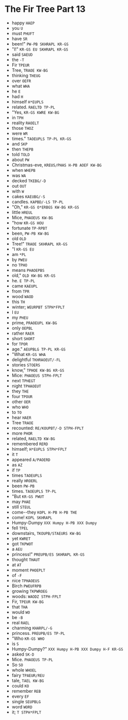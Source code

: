 # The Fir Tree Part 13

* happy `HAEP`
* you `U`
* must `PHUFT`
* have `SR`
* been!" `PW-PB SKHRAPL KR-GS`
* "I!" `KR-GS EU SKHRAPL KR-GS`
* said `SAEUD`
* the `-T`
* Fir `TPEUR`
* Tree, `TRAOE KW-BG`
* thinking `THEUG`
* over `OEFR`
* what `WHA`
* he `E`
* had `H`
* himself `H*EUPLS`
* related. `RAELTD TP-PL`
* "Yes, `KR-GS KWRE KW-BG`
* in `TPH`
* reality `RAOELT`
* those `THOZ`
* were `WR`
* times." `TAOEUPLS TP-PL KR-GS`
* and `SKP`
* then `THEPB`
* told `TOLD`
* about `PW`
* Christmas-eve, `KREUS/PHAS H-PB AOEF KW-BG`
* when `WHEPB`
* was `WA`
* decked `TKEBG/-D`
* out `OUT`
* with `W`
* cakes `KAEUBG/-S`
* candles. `KAPBD/-LS TP-PL`
* "Oh," `KR-GS O*ERBGS KW-BG KR-GS`
* little `HREUL`
* Mice, `PHAOEUS KW-BG`
* "how `KR-GS HOU`
* fortunate `TP-RPBT`
* been, `PW-PB KW-BG`
* old `OLD`
* Tree!" `TRAOE SKHRAPL KR-GS`
* "I `KR-GS EU`
* am `*PL`
* by `PWEU`
* no `TPHO`
* means `PHAOEPBS`
* old," `OLD KW-BG KR-GS`
* he. `E TP-PL`
* came `KAEUPL`
* from `TPR`
* wood `WAOD`
* this `TH`
* winter; `WEURPBT STPH*FPLT`
* I `EU`
* my `PHEU`
* prime, `PRAOEUPL KW-BG`
* only `OEPBL`
* rather `RAER`
* short `SHORT`
* for `TPOR`
* age." `AEUPBLG TP-PL KR-GS`
* "What `KR-GS WHA`
* delightful `TKHRAOEUT/-FL`
* stories `STOERS`
* know," `TPHOE KW-BG KR-GS`
* Mice: `PHAOEUS STPH-FPLT`
* next `TPHEGT`
* night `TPHAOEUT`
* they `THE`
* four `TPOUR`
* other `OER`
* who `WHO`
* to `TO`
* hear `HAER`
* Tree `TRAOE`
* recounted: `RE/KOUPBT/-D STPH-FPLT`
* more `PHOR`
* related, `RAELTD KW-BG`
* remembered `RERD`
* himself; `H*EUPLS STPH*FPLT`
* it `T`
* appeared `A/PAOERD`
* as `AZ`
* if `TP`
* times `TAOEUPLS`
* really `HROERL`
* been `PW-PB`
* times. `TAOEUPLS TP-PL`
* "But `KR-GS PWUT`
* may `PHAE`
* still `STEUL`
* come--they `KOPL H-PB H-PB THE`
* come! `KOPL SKHRAPL`
* Humpy-Dumpy `XXX Humpy H-PB XXX Dumpy`
* fell `TPEL`
* downstairs, `TKOUPB/STAEURS KW-BG`
* yet `KWRET`
* got `TKPWOT`
* a `AEU`
* princess!" `PREUPB/ES SKHRAPL KR-GS`
* thought `THAUT`
* at `AT`
* moment `PHOEPLT`
* of `-F`
* nice `TPHAOEUS`
* Birch `PWEUFRPB`
* growing `TKPWROEG`
* woods: `WAODZ STPH-FPLT`
* Fir, `TPEUR KW-BG`
* that `THA`
* would `WO`
* be `-B`
* real `RAEL`
* charming `KHARPL/-G`
* princess. `PREUPB/ES TP-PL`
* "Who `KR-GS WHO`
* is `S`
* Humpy-Dumpy?" `XXX Humpy H-PB XXX Dumpy H-F KR-GS`
* asked `SK-D`
* Mice. `PHAOEUS TP-PL`
* So `SO`
* whole `WHOEL`
* fairy `TPAEUR/REU`
* tale, `TAEL KW-BG`
* could `KO`
* remember `REB`
* every `EF`
* single `SEUPBLG`
* word `WORD`
* it; `T STPH*FPLT`
